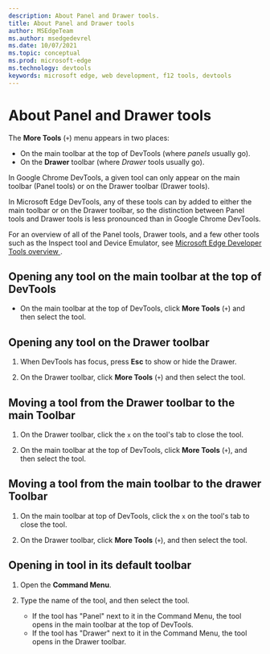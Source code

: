 ```yaml
---
description: About Panel and Drawer tools.
title: About Panel and Drawer tools
author: MSEdgeTeam
ms.author: msedgedevrel
ms.date: 10/07/2021
ms.topic: conceptual
ms.prod: microsoft-edge
ms.technology: devtools
keywords: microsoft edge, web development, f12 tools, devtools
---
```

# About Panel and Drawer tools

The **More Tools** (`+`) menu appears in two places:

*  On the main toolbar at the top of DevTools (where _panels_ usually go).
*  On the **Drawer** toolbar (where _Drawer_ tools usually go).

In Google Chrome DevTools, a given tool can only appear on the main toolbar (Panel tools) or on the Drawer toolbar (Drawer tools).

In Microsoft Edge DevTools, any of these tools can by added to either the main toolbar or on the Drawer toolbar, so the distinction between Panel tools and Drawer tools is less pronounced than in Google Chrome DevTools.

For an overview of all of the Panel tools, Drawer tools, and a few other tools such as the Inspect tool and Device Emulator, see [Microsoft Edge Developer Tools overview
](index.md).<!-- see [DevTools overview] -->


<!-- ====================================================================== -->
## Opening any tool on the main toolbar at the top of DevTools

*  On the main toolbar at the top of DevTools, click **More Tools** (`+`) and then select the tool.


<!-- ====================================================================== -->
## Opening any tool on the Drawer toolbar

1.  When DevTools has focus, press **Esc** to show or hide the Drawer.

1.  On the Drawer toolbar, click **More Tools** (`+`) and then select the tool.


<!-- ====================================================================== -->
## Moving a tool from the Drawer toolbar to the main Toolbar

1.  On the Drawer toolbar, click the `x` on the tool's tab to close the tool.

1.  On the main toolbar at the top of DevTools, click **More Tools** (`+`), and then select the tool.


<!-- ====================================================================== -->
## Moving a tool from the main toolbar to the drawer Toolbar

1.  On the main toolbar at top of DevTools, click the `x` on the tool's tab to close the tool.

1.  On the Drawer toolbar, click **More Tools** (`+`), and then select the tool.


<!-- ====================================================================== -->
## Opening in tool in its default toolbar

1.  Open the **Command Menu**.

1.  Type the name of the tool, and then select the tool.

    * If the tool has "Panel" next to it in the Command Menu, the tool opens in the main toolbar at the top of DevTools.
    * If the tool has "Drawer" next to it in the Command Menu, the tool opens in the Drawer toolbar.
